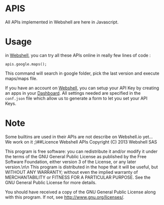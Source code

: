 APIS
====

All APIs implemented in Webshell are here in Javascript.

Usage
=====

in [Webshell](http://webshell.io/prototype), you can try all these APIs online in really few lines of code :

`apis.google.maps();`

This command will search in google folder, pick the last version and execute maps/maps file. 

If you have an account on [Webshell](http://webshell.io/), you can setup your API Key by creating an apps in your [Dashboard](http://webshell.io/dashboard). All settings needed are specified in the `conf.json` file which allow us to generate a form to let you set your API Keys.

Note
====

Some builtins are used in their APIs are not describe on Webshell.io yet... We work on it ;)##Licence
Webshell APIs
Copyright (C) 2013 Webshell SAS

This program is free software: you can redistribute it and/or modify
it under the terms of the GNU General Public License as published by
the Free Software Foundation, either version 3 of the License, or
any later version.\n\n This program is distributed in the hope that it will be useful,
but WITHOUT ANY WARRANTY; without even the implied warranty of
MERCHANTABILITY or FITNESS FOR A PARTICULAR PURPOSE. See the
GNU General Public License for more details.

You should have received a copy of the GNU General Public License
along with this program. If not, see <http://www.gnu.org/licenses/>.

